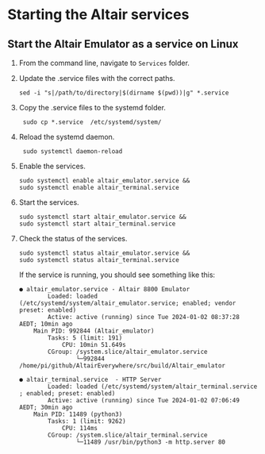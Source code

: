 # Starting the Altair services

## Start the Altair Emulator as a service on Linux

1. From the command line, navigate to `Services` folder.
2. Update the .service files with the correct paths.
   
   ```shell
   sed -i "s|/path/to/directory|$(dirname $(pwd))|g" *.service 
   ```
3. Copy the .service files to the systemd folder.
   
   ```shell
    sudo cp *.service  /etc/systemd/system/
    ```
4. Reload the systemd daemon.
    
    ```shell
     sudo systemctl daemon-reload
     ```

5. Enable the services.
   
    ```shell
    sudo systemctl enable altair_emulator.service &&
    sudo systemctl enable altair_terminal.service
    ```

6. Start the services.

    ```shell
    sudo systemctl start altair_emulator.service &&
    sudo systemctl start altair_terminal.service
    ```

7. Check the status of the services.

    ```shell
    sudo systemctl status altair_emulator.service &&
    sudo systemctl status altair_terminal.service
    ```

    If the service is running, you should see something like this:

    ```shell
    ● altair_emulator.service - Altair 8800 Emulator
            Loaded: loaded (/etc/systemd/system/altair_emulator.service; enabled; vendor preset: enabled)
            Active: active (running) since Tue 2024-01-02 08:37:28 AEDT; 10min ago
        Main PID: 992844 (Altair_emulator)
            Tasks: 5 (limit: 191)
                CPU: 10min 51.649s
            CGroup: /system.slice/altair_emulator.service
                    └─992844 /home/pi/github/AltairEverywhere/src/build/Altair_emulator

    ```

    ```shell
    ● altair_terminal.service  - HTTP Server
            Loaded: loaded (/etc/systemd/system/altair_terminal.service ; enabled; preset: enabled)
            Active: active (running) since Tue 2024-01-02 07:06:49 AEDT; 30min ago
        Main PID: 11489 (python3)
            Tasks: 1 (limit: 9262)
                CPU: 114ms
            CGroup: /system.slice/altair_terminal.service 
                    └─11489 /usr/bin/python3 -m http.server 80
    ```

